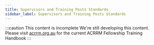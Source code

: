 ```yaml
---
title: Supervisors and Training Posts Standards
sidebar_label: Supervisors and Training Posts Standards
---
```


:::caution This content is incomplete
We're still developing this content. Please visit [acrrm.org.au](https://www.acrrm.org.au/docs/default-source/all-files/handbook-fellowship-training.pdf?sfvrsn=bdb27590_18) for the current ACRRM Fellowship Training Handbook
:::
